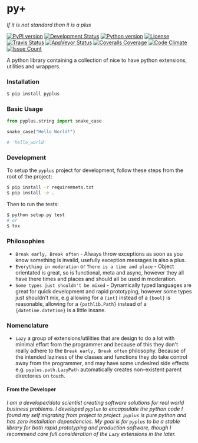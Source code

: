 # py+

*If it is not standard than it is a plus*

[![PyPI version](https://badge.fury.io/py/pyplus.svg)](https://pypi.org/project/pyplus/)
[![Development Status](https://img.shields.io/pypi/status/pyplus.svg)](https://pypi.org/project/pyplus/)
[![Python version](https://img.shields.io/pypi/pyversions/pyplus.svg)](https://pypi.org/project/pyplus/)
[![License](https://img.shields.io/pypi/l/pyplus.svg)](https://pypi.org/project/pyplus/)
[![Travis Status](https://travis-ci.org/alexbahnisch/pyplus.svg?branch=master)](https://travis-ci.org/alexbahnisch/pyplus)
[![AppVeyor Status](https://ci.appveyor.com/api/projects/status/upqpx9g2ssxbugu0/branch/master?svg=true)](https://ci.appveyor.com/project/alexbahnisch/pyplus)
[![Coveralls Coverage](https://coveralls.io/repos/github/alexbahnisch/pyplus/badge.svg)](https://coveralls.io/github/alexbahnisch/pyplus)
[![Code Climate](https://codeclimate.com/github/alexbahnisch/pyplus/badges/gpa.svg)](https://codeclimate.com/github/alexbahnisch/pyplus)
[![Issue Count](https://codeclimate.com/github/alexbahnisch/pyplus/badges/issue_count.svg)](https://codeclimate.com/github/alexbahnisch/pyplus/issues)

A python library containing a collection of nice to have python extensions, utilities and wrappers.

### Installation

```bash
$ pip install pyplus
```

### Basic Usage

```python
from pyplus.string import snake_case

snake_case("Hello World!")

# 'hello_world'
```

[comment]: <> (DocsUrlPlacemarker)

### Development

To setup the `pyplus` project for development, follow these steps from the root of the project:

```bash
$ pip install -r requiremnets.txt
$ pip install -e . 
```

Then to run the tests:

```bash
$ python setup.py test
# or
$ tox
```

### Philosophies

* `Break early, Break often` - Always throw exceptions as soon as you know something is invalid, usefully exception 
messages is also a plus.
* `Everything in moderation` or `There is a time and place` - Object orientated is great, so is functional, meta and 
async, however they all have there times and places and should all be used in moderation.
* `Some types just shouldn't be mixed` - Dynamically typed languages are great for quick development and rapid 
prototyping, however some types just shouldn't mix, e.g allowing for a `{int}` instead of a `{bool}` is reasonable, 
allowing for a `{pathlib.Path}` instead of a `{datetime.datetime}` is a little insane. 

### Nomenclature

* `Lazy` a group of extensions/utilities that are design to do a lot with minimal effort from the programmer and because
of this they don't really adhere to the `Break early, Break often` philosophy. Because of the intended laziness of the 
classes and functions they do take control away from the programmer, and may have some undesired side effects e.g. 
`pyplus.path.LazyPath` automatically creates non-existent parent directories on `touch`. 

#### From the Developer

*I am a developer/data scientist creating software solutions for real world business problems. I developed `pyplus` to 
encapsulate the python code I found my self migrating from project to project. `pyplus` is pure python and has zero 
installation dependencies. My goal is for `pyplus` to be a stable library for both rapid prototyping and production 
software, though I recommend care full consideration of the `Lazy` extensions in the later.*
